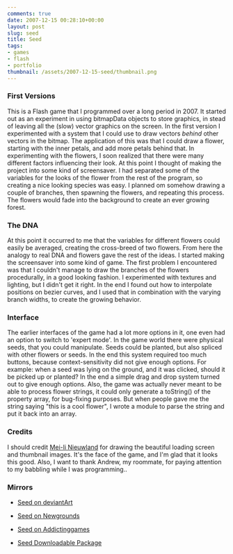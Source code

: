 ```yaml
---
comments: true
date: 2007-12-15 00:28:10+00:00
layout: post
slug: seed
title: Seed
tags:
- games
- flash
- portfolio
thumbnail: /assets/2007-12-15-seed/thumbnail.png
---
```


<object width="800" height="450">
    <param name="movie" value="/assets/2007-12-15-seed/seed-mochi-12.swf">
    <!-- <embed src="/assets/2007-12-15-seed/seed-mochi-12.swf" width="800" height="450"> -->
    <!-- </embed> -->
</object>

### First Versions

This is a Flash game that I programmed over a long period in 2007. It started out as an experiment in using bitmapData objects to store graphics, in stead of leaving all the (slow) vector graphics on the screen. In the first version I experimented with a system that I could use to draw vectors _behind_ other vectors in the bitmap. The application of this was that I could draw a flower, starting with the inner petals, and add more petals behind that. In experimenting with the flowers, I soon realized that there were many different factors influencing their look. At this point I thought of making the project into some kind of screensaver. I had separated some of the variables for the looks of the flower from the rest of the program, so creating a nice looking species was easy. I planned om somehow drawing a couple of branches, then spawning the flowers, and repeating this process. The flowers would fade into the background to create an ever growing forest.


### The DNA

At this point it occurred to me that the variables for different flowers could easily be averaged, creating the cross-breed of two flowers. From here the analogy to real DNA and flowers gave the rest of the ideas. I started making the screensaver into some kind of game. The first problem I encountered was that I couldn't manage to draw the branches of the flowers procedurally, in a good looking fashion. I experimented with textures and lighting, but I didn't get it right. In the end I found out how to interpolate positions on bezier curves, and I used that in combination with the varying branch widths, to create the growing behavior. 


### Interface

The earlier interfaces of the game had a lot more options in it, one even had an option to switch to 'expert mode'. In the game world there were physical seeds, that you could manipulate. Seeds could be planted, but also spliced with other flowers or seeds. In the end this system required too much buttons, because context-sensitivity did not give enough options. For example: when a seed was lying on the ground, and it was clicked, should it be picked up or planted? In the end a simple drag and drop system turned out to give enough options. Also, the game was actually never meant to be able to process flower strings, it could only generate a toString() of the property array, for bug-fixing purposes. But when people gave me the string saying "this is a cool flower", I wrote a module to parse the string and put it back into an array. 


### Credits

I should credit [Mei-li Nieuwland](http://liea.deviantart.com) for drawing the beautiful loading screen and thumbnail images. It's the face of the game, and I'm glad that it looks this good. Also, I want to thank Andrew, my roommate, for paying attention to my babbling while I was programming..


### Mirrors

	
  * [Seed on deviantArt](http://n-dr01d.deviantart.com/art/seed-69663347)


	
  * [Seed on Newgrounds](http://www.newgrounds.com/portal/view/415930)


	
  * [Seed on Addictinggames](http://www.addictinggames.com/seed.html)


	
  * [Seed Downloadable Package](http://noio.nl/wordpress/wp-content/uploads/seed-package.zip)







